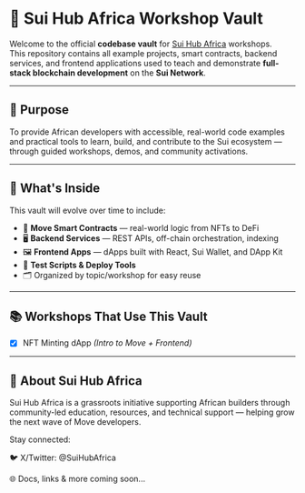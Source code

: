 # 🧰 Sui Hub Africa Workshop Vault

Welcome to the official **codebase vault** for [Sui Hub Africa](https://x.com/SuiHubAfrica) workshops.  
This repository contains all example projects, smart contracts, backend services, and frontend applications used to teach and demonstrate **full-stack blockchain development** on the **Sui Network**.

---

## 🎯 Purpose

To provide African developers with accessible, real-world code examples and practical tools to learn, build, and contribute to the Sui ecosystem — through guided workshops, demos, and community activations.

---

## 📁 What's Inside

This vault will evolve over time to include:

- 🧠 **Move Smart Contracts** — real-world logic from NFTs to DeFi
- 🖥️ **Backend Services** — REST APIs, off-chain orchestration, indexing
- 🖼️ **Frontend Apps** — dApps built with React, Sui Wallet, and DApp Kit
- 🧪 **Test Scripts & Deploy Tools**
- 🗂️ Organized by topic/workshop for easy reuse

---

## 📚 Workshops That Use This Vault

- [x] NFT Minting dApp *(Intro to Move + Frontend)*

---
## 💬 About Sui Hub Africa
Sui Hub Africa is a grassroots initiative supporting African builders through community-led education, resources, and technical support — helping grow the next wave of Move developers.

Stay connected:

<!-- 💬 Telegram: t.me/suihubafrica -->

🐦 X/Twitter: @SuiHubAfrica

🌐 Docs, links & more coming soon...
